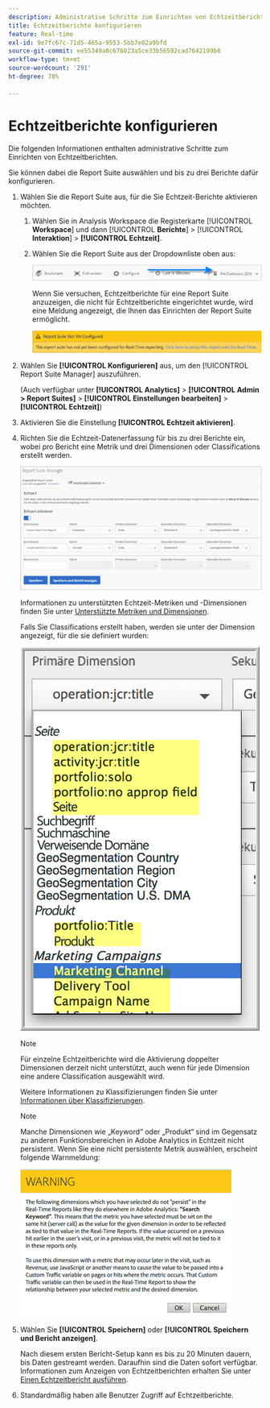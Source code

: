 ```yaml
---
description: Administrative Schritte zum Einrichten von Echtzeitberichten.
title: Echtzeitberichte konfigurieren
feature: Real-time
exl-id: 9e7fc67c-71d5-465a-9553-5bb7e02a9bfd
source-git-commit: ee55349a8c676023a5ce33b56592cad7642199b8
workflow-type: tm+mt
source-wordcount: '291'
ht-degree: 78%

---
```


# Echtzeitberichte konfigurieren

Die folgenden Informationen enthalten administrative Schritte zum Einrichten von Echtzeitberichten.

Sie können dabei die Report Suite auswählen und bis zu drei Berichte dafür konfigurieren.

1. Wählen Sie die Report Suite aus, für die Sie Echtzeit-Berichte aktivieren möchten.

   1. Wählen Sie in Analysis Workspace die Registerkarte [!UICONTROL **Workspace**] und dann [!UICONTROL **Berichte**] > [!UICONTROL **Interaktion**] > **[!UICONTROL Echtzeit]**.

   1. Wählen Sie die Report Suite aus der Dropdownliste oben aus:

      ![](/help/admin/admin/c-manage-report-suites/c-edit-report-suites/realtime/assets/report_suite_selector.png)

      Wenn Sie versuchen, Echtzeitberichte für eine Report Suite anzuzeigen, die nicht für Echtzeitberichte eingerichtet wurde, wird eine Meldung angezeigt, die Ihnen das Einrichten der Report Suite ermöglicht.

      ![](/help/admin/admin/c-manage-report-suites/c-edit-report-suites/realtime/assets/rep_suite_not_set_up.png)

1. Wählen Sie **[!UICONTROL Konfigurieren]** aus, um den [!UICONTROL Report Suite Manager] auszuführen.

   (Auch verfügbar unter **[!UICONTROL Analytics]** > **[!UICONTROL Admin > Report Suites]** > **[!UICONTROL Einstellungen bearbeiten]** > **[!UICONTROL Echtzeit]**)

1. Aktivieren Sie die Einstellung **[!UICONTROL Echtzeit aktivieren]**.
1. Richten Sie die Echtzeit-Datenerfassung für bis zu drei Berichte ein, wobei pro Bericht eine Metrik und drei Dimensionen oder Classifications erstellt werden.

   ![](assets/real_time_admin.png)

   Informationen zu unterstützten Echtzeit-Metriken und -Dimensionen finden Sie unter [Unterstützte Metriken und Dimensionen](/help/admin/admin/c-manage-report-suites/c-edit-report-suites/realtime/realtime-metrics.md).

   Falls Sie Classifications erstellt haben, werden sie unter der Dimension angezeigt, für die sie definiert wurden:

   ![](assets/classifications.png)

   >[!NOTE]
   >
   >Für einzelne Echtzeitberichte wird die Aktivierung doppelter Dimensionen derzeit nicht unterstützt, auch wenn für jede Dimension eine andere Classification ausgewählt wird.

   Weitere Informationen zu Klassifizierungen finden Sie unter [Informationen über Klassifizierungen](/help/components/classifications/c-classifications.md).

   >[!NOTE]
   >
   >Manche Dimensionen wie „Keyword“ oder „Produkt“ sind im Gegensatz zu anderen Funktionsbereichen in Adobe Analytics in Echtzeit nicht persistent. Wenn Sie eine nicht persistente Metrik auswählen, erscheint folgende Warnmeldung:

   ![](/help/admin/admin/c-manage-report-suites/c-edit-report-suites/realtime/assets/warning_dimensions.png)

1. Wählen Sie **[!UICONTROL Speichern]** oder **[!UICONTROL Speichern und Bericht anzeigen]**.

   Nach diesem ersten Bericht-Setup kann es bis zu 20 Minuten dauern, bis Daten gestreamt werden. Daraufhin sind die Daten sofort verfügbar. Informationen zum Anzeigen von Echtzeitberichten erhalten Sie unter [Einen Echtzeitbericht ausführen](https://experienceleague.adobe.com/docs/analytics/analyze/reports-analytics/t-running-report-types.html?lang=de).

1. Standardmäßig haben alle Benutzer Zugriff auf Echtzeitberichte.

